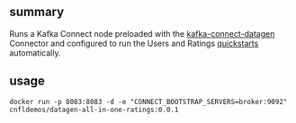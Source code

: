 ## summary
Runs a Kafka Connect node preloaded with the [kafka-connect-datagen](https://github.com/confluentinc/kafka-connect-datagen) Connector and configured to run the Users and Ratings [quickstarts](https://github.com/confluentinc/kafka-connect-datagen/tree/master/src/main/resources) automatically.

## usage
```
docker run -p 8083:8083 -d -e "CONNECT_BOOTSTRAP_SERVERS=broker:9092" cnfldemos/datagen-all-in-one-ratings:0.0.1
```
